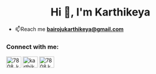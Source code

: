 <h1 align="center">Hi 👋, I'm Karthikeya</h1>

- 📫Reach me **bairojukarthikeya@gmail.com**

<h3 align="left">Connect with me:</h3>
<p align="left">
<a href="https://twitter.com/7808_kk" target="_blank"><img align="center" src="https://raw.githubusercontent.com/rahuldkjain/github-profile-readme-generator/master/src/images/icons/Social/twitter.svg" alt="7808_kk" height="30" width="40" /></a>
<a href="https://www.linkedin.com/in/karthikeyab07/" target="_blank"><img align="center" src="https://raw.githubusercontent.com/rahuldkjain/github-profile-readme-generator/master/src/images/icons/Social/linked-in-alt.svg" alt="karthikeya-b-55b983256" height="30" width="40" /></a>
<a href="https://instagram.com/7808.kk" target="_blank"><img align="center" src="https://raw.githubusercontent.com/rahuldkjain/github-profile-readme-generator/master/src/images/icons/Social/instagram.svg" alt="7808.kk" height="30" width="40" /></a>
</p>


